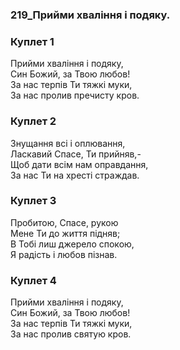 ### 219_Прийми хваління і подяку.
### Куплет 1
Прийми хваління і подяку,<br/>Син Божий, за Твою любов!<br/>За нас терпів Ти тяжкі муки,<br/>За нас пролив пречисту кров.
### Куплет 2
Знущання всі і оплювання,<br/>Ласкавий Спасе, Ти прийняв,-<br/>Щоб дати всім нам оправдання,<br/>За нас Ти на хресті страждав.
### Куплет 3
Пробитою, Спасе, рукою<br/>Мене Ти до життя підняв;<br/>В Тобі лиш джерело спокою,<br/>Я радість і любов пізнав.
### Куплет 4
Прийми хваління і подяку,<br/>Син Божий, за Твою любов!<br/>За нас терпів Ти тяжкі муки,<br/>За нас пролив святую кров.
